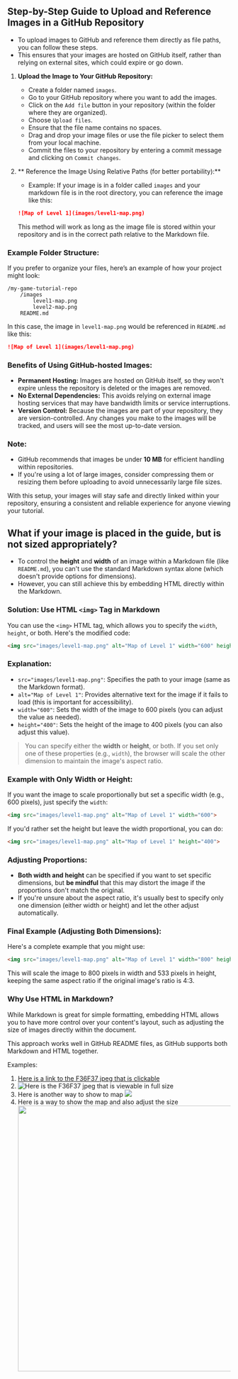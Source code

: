 ## Step-by-Step Guide to Upload and Reference Images in a GitHub Repository

- To upload images to GitHub and reference them directly as file paths, you can follow these steps. 
- This ensures that your images are hosted on GitHub itself, rather than relying on external sites, which could expire or go down.

1. **Upload the Image to Your GitHub Repository:**
   - Create a folder named `images`.
   - Go to your GitHub repository where you want to add the images.
   - Click on the `Add file` button in your repository (within the folder where they are organized).
   - Choose `Upload files`.
   - Ensure that the file name contains no spaces. 
   - Drag and drop your image files or use the file picker to select them from your local machine.
   - Commit the files to your repository by entering a commit message and clicking on `Commit changes`.

2. ** Reference the Image Using Relative Paths (for better portability):**

   - Example: If your image is in a folder called `images` and your markdown file is in the root directory, you can reference the image like this:

   ```markdown
   ![Map of Level 1](images/level1-map.png)
   ```

   This method will work as long as the image file is stored within your repository and is in the correct path relative to the Markdown file.

### Example Folder Structure:
If you prefer to organize your files, here’s an example of how your project might look:
```
/my-game-tutorial-repo
    /images
        level1-map.png
        level2-map.png
    README.md
```

In this case, the image in `level1-map.png` would be referenced in `README.md` like this:
```markdown
![Map of Level 1](images/level1-map.png)
```

### Benefits of Using GitHub-hosted Images:
- **Permanent Hosting:** Images are hosted on GitHub itself, so they won't expire unless the repository is deleted or the images are removed.
- **No External Dependencies:** This avoids relying on external image hosting services that may have bandwidth limits or service interruptions.
- **Version Control:** Because the images are part of your repository, they are version-controlled. Any changes you make to the images will be tracked, and users will see the most up-to-date version.

### Note:
- GitHub recommends that images be under **10 MB** for efficient handling within repositories.
- If you're using a lot of large images, consider compressing them or resizing them before uploading to avoid unnecessarily large file sizes.

With this setup, your images will stay safe and directly linked within your repository, ensuring a consistent and reliable experience for anyone viewing your tutorial.


## What if your image is placed in the guide, but is not sized appropriately? 

- To control the **height** and **width** of an image within a Markdown file (like `README.md`), you can't use the standard Markdown syntax alone (which doesn't provide options for dimensions). 
- However, you can still achieve this by embedding HTML directly within the Markdown.

### Solution: Use HTML `<img>` Tag in Markdown

You can use the `<img>` HTML tag, which allows you to specify the `width`, `height`, or both. Here's the modified code:

```markdown
<img src="images/level1-map.png" alt="Map of Level 1" width="600" height="400">
```

### Explanation:
- `src="images/level1-map.png"`: Specifies the path to your image (same as the Markdown format).
- `alt="Map of Level 1"`: Provides alternative text for the image if it fails to load (this is important for accessibility).
- `width="600"`: Sets the width of the image to 600 pixels (you can adjust the value as needed).
- `height="400"`: Sets the height of the image to 400 pixels (you can also adjust this value).

> You can specify either the **width** or **height**, or both. If you set only one of these properties (e.g., `width`), the browser will scale the other dimension to maintain the image's aspect ratio.

### Example with Only Width or Height:

If you want the image to scale proportionally but set a specific width (e.g., 600 pixels), just specify the `width`:

```markdown
<img src="images/level1-map.png" alt="Map of Level 1" width="600">
```

If you'd rather set the height but leave the width proportional, you can do:

```markdown
<img src="images/level1-map.png" alt="Map of Level 1" height="400">
```

### Adjusting Proportions:
- **Both width and height** can be specified if you want to set specific dimensions, but **be mindful** that this may distort the image if the proportions don't match the original.
- If you're unsure about the aspect ratio, it's usually best to specify only one dimension (either width or height) and let the other adjust automatically.

### Final Example (Adjusting Both Dimensions):
Here's a complete example that you might use:

```markdown
<img src="images/level1-map.png" alt="Map of Level 1" width="800" height="533">
```

This will scale the image to 800 pixels in width and 533 pixels in height, keeping the same aspect ratio if the original image's ratio is 4:3.

### Why Use HTML in Markdown?
While Markdown is great for simple formatting, embedding HTML allows you to have more control over your content's layout, such as adjusting the size of images directly within the document.

This approach works well in GitHub README files, as GitHub supports both Markdown and HTML together.

Examples:

1. [Here is a link to the F36F37 jpeg that is clickable](images/F3637.jpeg)
2. ![Here is the F36F37 jpeg that is viewable in full size](images/F3637.jpeg)
3. Here is another way to show to map <img src="images/F3637.jpeg">
4. Here is a way to show the map and also adjust the size <img src="images/F3637.jpeg" width="600">
